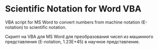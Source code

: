 # Scientific Notation for Word VBA
VBA script for MS Word to convert numbers from machine notation (E-notation) to scientific notation.

Скрипт на VBA для MS Word для преобразования чисел из машинного представления (E-notation, 1.23E+45) в научное представление.
